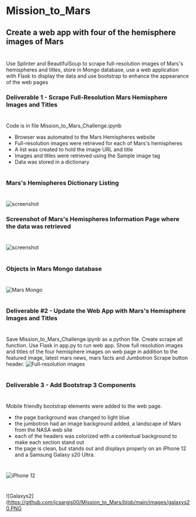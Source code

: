 # Mission_to_Mars
## Create a web app with four of the hemisphere images of Mars
#
Use Splinter and BeautifulSoup to scrape full-resolution images of Mars's hemispheres and titles, store in Mongo database, use a web application with Flask to display the data and use bootstrap to enhance the appearance of the web pages
### Deliverable 1 - Scrape Full-Resolution Mars Hemisphere Images and Titles
# 
Code is in file Mission_to_Mars_Challenge.ipynb
* Browser was automated to the Mars Hemispheres website 
* Full-resolution images were retrieved for each of Mars's hemispheres
* A list was created to hold the image URL and title
* Images and titles were retrieved using the Sample image tag
* Data was stored in a dictionary
#
### Mars's Hemispheres Dictionary Listing
#
![screenshot](https://github.com/jcsargis00/Mission_to_Mars/blob/main/images/hemisphereurls.PNG)
### Screenshot of Mars's Hemispheres Information Page where the data was retrieved
#
![screenshot](https://github.com/jcsargis00/Mission_to_Mars/blob/main/images/hemispheresimage.PNG)
#
### Objects in Mars Mongo database
#
![Mars Mongo](https://github.com/jcsargis00/Mission_to_Mars/blob/main/images/marsmongo.PNG)
#
### Deliverable #2 - Update the Web App with Mars's Hemisphere Images and Titles
#
Save Mission_to_Mars_Challenge.ipynb as a python file.  Create scrape all function. Use Flask in app.py to run 
web app.  Show full resolution images and titles of the four hemisphere images on web page in addition
to the featured image, latest mars news, mars facts and Jumbotron Scrape button header.
![Full-resolution images](https://github.com/jcsargis00/Mission_to_Mars/blob/main/images/4hemisd2.PNG)
#
### Deliverable 3 - Add Bootstrap 3 Components
#
Mobile friendly bootstrap elements were added to the web page.
* the page background was changed to light blue
* the jumbotron had an image background added, a landscape of Mars from the NASA web site
* each of the headers was colorized with a contextual background to make each section stand out
* the page is clean, but stands out and displays properly on an iPhone 12 and a Samsung Galaxy s20 Ultra.
#
![iPhone 12](https://github.com/jcsargis00/Mission_to_Mars/blob/main/images/iPhone.PNG)
#
![Galaxys2](https://github.com/jcsargis00/Mission_to_Mars/blob/main/images/galaxys20.PNG
